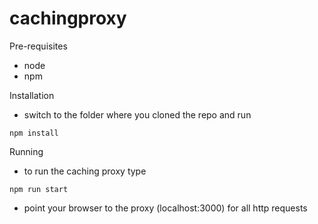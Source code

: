# cachingproxy

Pre-requisites
- node
- npm

Installation
- switch to the folder where you cloned the repo and run 
```shell
npm install
```

Running
- to run the caching proxy type 
```shell
npm run start
```
- point your browser to the proxy (localhost:3000) for all http requests 

